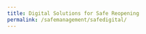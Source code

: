 ```yaml
---
title: Digital Solutions for Safe Reopening
permalink: /safemanagement/safedigital/
---
```


<meta http-equiv=refresh content="0;URL=javascript:window.open('https://www.imda.gov.sg/programme-listing/smes-go-digital/Digital-Solutions-For-Safe-Reopening','_blank');">
